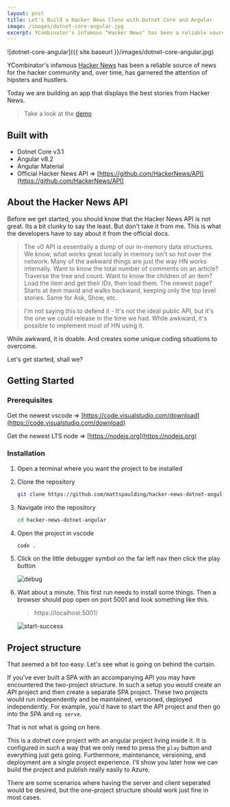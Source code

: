 ```yaml
---
layout: post
title: Let's Build a Hacker News Clone with Dotnet Core and Angular
image: /images/dotnet-core-angular.jpg
excerpt: YCombinator's infamous "Hacker News" has been a reliable source of news for the hacker community and, over time, has garnered the attention of hipsters and hustlers. Today we are building an app that displays the best stories from Hacker News.
---
```


![dotnet-core-angular]({{ site.baseurl }}/images/dotnet-core-angular.jpg)

YCombinator's infamous [Hacker News](https://news.ycombinator.com) has been a reliable source of news for the hacker community and, over time, has garnered the attention of hipsters and hustlers. 

Today we are building an app that displays the best stories from Hacker News.

>Take a look at the [demo](https://hacker-news-dotnet-angular.azurewebsites.net)

## Built with

* Dotnet Core v3.1
* Angular v8.2
* Angular Material
* Official Hacker News API => [https://github.com/HackerNews/API](https://github.com/HackerNews/API)

## About the Hacker News API

Before we get started, you should know that the Hacker News API is not great. Its a bit clunky to say the least. But don't take it from me. This is what the developers have to say about it from the official docs.

>The v0 API is essentially a dump of our in-memory data structures. We know, what works great locally in memory isn't so hot over the network. Many of the awkward things are just the way HN works internally. Want to know the total number of comments on an article? Traverse the tree and count. Want to know the children of an item? Load the item and get their IDs, then load them. The newest page? Starts at item maxid and walks backward, keeping only the top level stories. Same for Ask, Show, etc.

>I'm not saying this to defend it - It's not the ideal public API, but it's the one we could release in the time we had. While awkward, it's possible to implement most of HN using it.

While awkward, it is doable. And creates some unique coding situations to overcome.

Let's get started, shall we?

## Getting Started

### Prerequisites

Get the newest vscode => [https://code.visualstudio.com/download](https://code.visualstudio.com/download)

Get the newest LTS node => [https://nodejs.org](https://nodejs.org)

### Installation

1. Open a terminal where you want the project to be installed

1. Clone the repository

   ```sh
   git clone https://github.com/mattspaulding/hacker-news-dotnet-angular.git
   ```

1. Navigate into the repository

    ```sh
    cd hacker-news-dotnet-angular
    ```

1. Open the project in vscode

    ```sh
    code .
    ```

1. Click on the little debugger symbol on the far left nav then click the play button

    ![debug]({{site.baseurl}}/images/debug.png)

1. Wait about a minute. This first run needs to install some things. Then a browser should pop open on port 5001 and look something like this.

    >https://localhost:5001/

    ![start-success]({{site.baseurl}}/images/start-success.png)

## Project structure

That seemed a bit too easy. Let's see what is going on behind the curtain.

If you've ever built a SPA with an accompanying API you may have encountered the two-project structure. In such a setup you would create an API project and then create a separate SPA project. These two projects would run independently and be maintained, versioned, deployed independently. For example, you'd have to start the API project and then go into the SPA and `ng serve`.

That is not what is going on here.

This is a dotnet core project with an angular project living inside it. It is configured in such a way that we only need to press the `play` button and everything just gets going. Furthermore, maintenance, versioning, and deployment are a single project experience. I'll show you later how we can build the project and publish really easily to Azure. 

There are some scenarios where having the server and client seperated would be desired, but the one-project structure should work just fine in most cases.